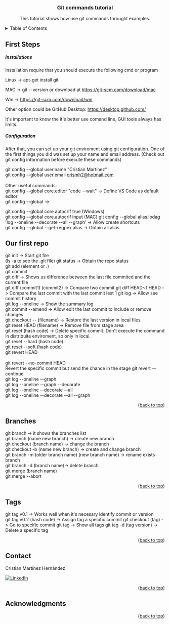 <a name="readme-top"></a>
<div align="center">
  <h3 align="center">Git commands tutorial </h3>
  <p align="center">
    This tutorial shows how use git commands throught examples.  
  </p>
</div>

<!-- TABLE OF CONTENTS -->
<details>
  <summary>Table of Contents</summary>
  <ol>
    <li>
      <a href="#first-steps">First Steps - Configuration</a>
      <ul>
        <li><a href="#our-first-repo">Our first repo</a></li>
        <li><a href="#braches">Branches</a></li>
        <li><a href="#tags">Tags</a></li>
      </ul>
    </li>
    <li><a href="#contact">Contact</a></li>
    <li><a href="#acknowledgments">Acknowledgments</a></li>
  </ol>
</details
  
<!-- First Steps - Configuration -->
## First Steps 
<h5>Installations</h5>
Installation require that you should execute the following cmd or program

Linux -> apt-get install git 

MAC -> git --version  or download at https://git-scm.com/download/mac 

Win -> https://git-scm.com/download/win 

Other option could be GitHub Desktop: 
https://desktop.github.com/ 

It's important to know the it's better use comand line, GUI tools always has limits.  

<h5>Configuration</h5>
After that, you can set up your git enviroment using git configuration. One of the first things you did was set up your name and email address. (Check out git config information before execute these commands)

git config --global user.name "Cristian Martínez"<br/> 
git config --global user.email crismh2@hotmail.com<br/><br/> 
Other useful commands: <br/> 
git config --global core.editor "code --wait" -> Define VS Code as default editor <br/> 
git config --global -e 

git config --global core.autocrlf true (Windows)<br/> 
git config --global core.autocrlf input (MAC)
git config --global alias.lodag 'log --oneline --decorate --all --graph' -> Allow create shortcuts <br/>
git config --global --get-regpex alias -> Obtain all alias

<!-- Let's start - Hands-on -->
## Our first repo 
git init -> Start git file <br/> (ls -a to see the .git file)
git status -> Obtain the repo status <br/> 
git add (element or .) <br/> 
git commit <br/> 
git diff -> Shows us difference between the last file commited and the current file<br/>
git diff (commit1) (commit2) -> Compare two commit
git diff HEAD~1 HEAD -> Compare the last commit with the last commit lest 1 
git log -> Allow see commit history <br/> 
git log --oneline -> Show the summary log <br/>
git commit --amend -> Allow edit the last commit to include or remove changes <br/> 
git checkout -- (filename) -> Restore the last version in local files <br/>
git reset HEAD (filename) -> Remove file from stage area <br/>
git reset (hash code) -> Delete specific commit. Don't execute the command in distribuite enviroment, so only in local. <br/>
git reset --hard (hash code)<br/>
git reset --soft (hash code)<br/>
git revert HEAD <br/>  
git revert --no-commit HEAD <br/> Revert the specific commit but send the chance in the stage
git revert --continue <br/>
git log --oneline --graph <br/>
git log --oneline --graph --decorate<br/>
git log --oneline --decorate --all <br/>
git log --oneline --decorate --all --graph <br/>


<p align="right">(<a href="#readme-top">back to top</a>)</p>

<!-- Branches -->
## Branches  
git branch -> it shows the branches list<br/>
git branch (name new branch) -> create new branch<br/>
git checkout (branch name) -> change the branch<br/>
git checkout -b (name new branch) -> create and change branch<br/>
git branch -m (older branch name) (new branch name) -> rename exists branch <br/>
git branch -d (branch name)-> delete branch<br/>
git merge (branch name)<br/>
git merge --abort <br/>
<p align="right">(<a href="#readme-top">back to top</a>)</p>

<!-- Tags -->
## Tags
git tag v0.1 -> Works well when it's necesary identify commit or version <br/>
git tag v0.2 (hash code) -> Assign tag a specific commit 
git checkout (tag) -> Go to specific commit
git tag -> Show all tags 
git tag -d (tag version) -> Delete a specific tag 


<p align="right">(<a href="#readme-top">back to top</a>)</p>

<!-- CONTACT -->
## Contact
Cristian Martínez Hernández 

[![LinkedIn][linkedin-shield]][linkedin-url]
<p align="right">(<a href="#readme-top">back to top</a>)</p>

<!-- ACKNOWLEDGMENTS -->
## Acknowledgments

<p align="right">(<a href="#readme-top">back to top</a>)</p>



<!-- MARKDOWN LINKS & IMAGES -->
[linkedin-shield]: https://img.shields.io/badge/-LinkedIn-black.svg?style=for-the-badge&logo=linkedin&colorB=555
[linkedin-url]: https://www.linkedin.com/in/cristian-mart%C3%ADnez-hern%C3%A1ndez-08043699/
